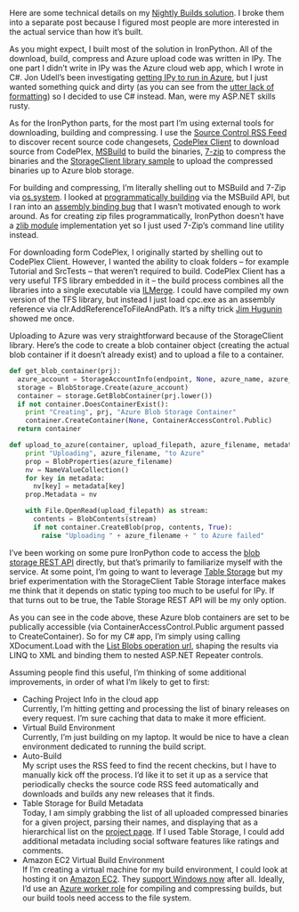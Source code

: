 Here are some technical details on my [Nightly Builds
solution](http://devhawk.net/2009/01/07/IronPython+Nightly+Builds.aspx).
I broke them into a separate post because I figured most people are more
interested in the actual service than how it’s built.

As you might expect, I built most of the solution in IronPython. All of
the download, build, compress and Azure upload code was written in IPy.
The one part I didn’t write in IPy was the Azure cloud web app, which I
wrote in C\#. Jon Udell’s been investigating [getting IPy to run in
Azure](http://blog.jonudell.net/2008/12/22/azure-calendar-aggregator-part-1/),
but I just wanted something quick and dirty (as you can see from the
[utter lack of formatting](http://nightlybuilds.cloudapp.net/)) so I
decided to use C\# instead. Man, were my ASP.NET skills rusty.

As for the IronPython parts, for the most part I’m using external tools
for downloading, building and compressing. I use the [Source Control RSS
Feed](http://www.codeplex.com/IronPython/Project/ProjectRss.aspx?ProjectRSSFeed=codeplex%3a%2f%2fsourcecontrol%2fIronPython)
to discover recent source code changesets, [CodePlex
Client](http://www.codeplex.com/CodePlexClient) to download source from
CodePlex,
[MSBuild](http://msdn.microsoft.com/en-us/library/wea2sca5.aspx) to
build the binaries, [7-zip](http://www.7-zip.org/) to compress the
binaries and the [StorageClient library
sample](http://msdn.microsoft.com/en-us/library/dd135716.aspx) to upload
the compressed binaries up to Azure blob storage.

For building and compressing, I’m literally shelling out to MSBuild and
7-Zip via
[os.system](http://www.python.org/doc/2.5.2/lib/os-process.html). I
looked at [programmatically
building](http://www.ironpython.info/index.php/Automating_MSBuild) via
the MSBuild API, but I ran into an [assembly binding
bug](http://blogs.microsoft.co.il/blogs/idof/archive/2008/11/24/what-does-entity-framework-has-to-do-with-msbuild.aspx)
that I wasn’t motivated enough to work around. As for creating zip files
programmatically, IronPython doesn’t have a [zlib
module](http://www.python.org/doc/2.5.2/lib/module-zlib.html)
implementation yet so I just used 7-Zip’s command line utility instead.

For downloading form CodePlex, I originally started by shelling out to
CodePlex Client. However, I wanted the ability to cloak folders – for
example Tutorial and SrcTests – that weren’t required to build. CodePlex
Client has a very useful TFS library embedded in it – the build process
combines all the libraries into a single executable via
[ILMerge](http://www.microsoft.com/downloads/details.aspx?FamilyID=22914587-b4ad-4eae-87cf-b14ae6a939b0&displaylang=en).
I could have compiled my own version of the TFS library, but instead I
just load cpc.exe as an assembly reference via
clr.AddReferenceToFileAndPath. It’s a nifty trick [Jim
Hugunin](http://blogs.msdn.com/hugunin/) showed me once.

Uploading to Azure was very straightforward because of the StorageClient
library. Here’s the code to create a blob container object (creating the
actual blob container if it doesn’t already exist) and to upload a file
to a container.

``` python
def get_blob_container(prj):
  azure_account = StorageAccountInfo(endpoint, None, azure_name, azure_key)
  storage = BlobStorage.Create(azure_account)
  container = storage.GetBlobContainer(prj.lower())
  if not container.DoesContainerExist():
    print "Creating", prj, "Azure Blob Storage Container"
    container.CreateContainer(None, ContainerAccessControl.Public)
  return container

def upload_to_azure(container, upload_filepath, azure_filename, metadata):
    print "Uploading", azure_filename, "to Azure"
    prop = BlobProperties(azure_filename)
    nv = NameValueCollection()
    for key in metadata:
      nv[key] = metadata[key]
    prop.Metadata = nv

    with File.OpenRead(upload_filepath) as stream:
      contents = BlobContents(stream)
      if not container.CreateBlob(prop, contents, True):
        raise "Uploading " + azure_filename + " to Azure failed"
```

I’ve been working on some pure IronPython code to access the [blob
storage REST API](http://msdn.microsoft.com/en-us/library/dd179355.aspx)
directly, but that’s primarily to familiarize myself with the service.
At some point, I’m going to want to leverage [Table
Storage](http://msdn.microsoft.com/en-us/library/dd179423.aspx) but my
brief experimentation with the StorageClient Table Storage interface
makes me think that it depends on static typing too much to be useful
for IPy. If that turns out to be true, the Table Storage REST API will
be my only option.

As you can see in the code above, these Azure blob containers are set to
be publically accessible (via ContainerAccessControl<span
style="color: blue">.</span>Public argument passed to CreateContainer).
So for my C\# app, I’m simply using calling XDocument.Load with the
[List Blobs operation
url](http://msdn.microsoft.com/en-us/library/dd135734.aspx), shaping the
results via LINQ to XML and binding them to nested ASP.NET Repeater
controls.

Assuming people find this useful, I’m thinking of some additional
improvements, in order of what I’m likely to get to first:

-   Caching Project Info in the cloud app\
    Currently, I’m hitting getting and processing the list of binary
    releases on every request. I’m sure caching that data to make it
    more efficient.
-   Virtual Build Environment\
    Currently, I’m just building on my laptop. It would be nice to have
    a clean environment dedicated to running the build script.
-   Auto-Build\
    My script uses the RSS feed to find the recent checkins, but I have
    to manually kick off the process. I’d like it to set it up as a
    service that periodically checks the source code RSS feed
    automatically and downloads and builds any new releases that it
    finds.
-   Table Storage for Build Metadata\
    Today, I am simply grabbing the list of all uploaded compressed
    binaries for a given project, parsing their names, and displaying
    that as a hierarchical list on the [project
    page](http://nightlybuilds.cloudapp.net/Project.aspx?project=ironpython).
    If I used Table Storage, I could add additional metadata including
    social software features like ratings and comments.
-   Amazon EC2 Virtual Build Environment\
    If I’m creating a virtual machine for my build environment, I could
    look at hosting it on [Amazon EC2](http://aws.amazon.com/ec2/). They
    [support Windows now](http://aws.amazon.com/windows/) after all.
    Ideally, I’d use an [Azure worker
    role](http://msdn.microsoft.com/en-us/library/dd179341.aspx) for
    compiling and compressing builds, but our build tools need access to
    the file system.
